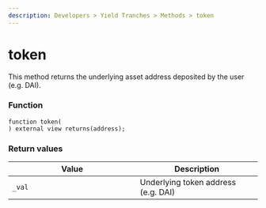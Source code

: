 ```yaml
---
description: Developers > Yield Tranches > Methods > token
---
```


# token

This method returns the underlying asset address deposited by the user (e.g. DAI).

### Function

```solidity
function token(
) external view returns(address);
```

### Return values

<table><thead><tr><th width="242">Value</th><th>Description</th></tr></thead><tbody><tr><td><code>_val</code></td><td>Underlying token address (e.g. DAI)</td></tr></tbody></table>
